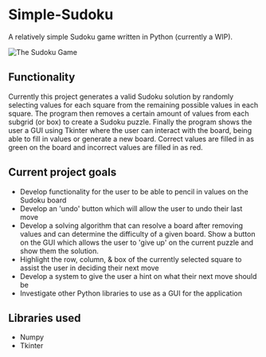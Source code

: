 # Simple-Sudoku
 A relatively simple Sudoku game written in Python (currently a WIP).

![The Sudoku Game](https://i.gyazo.com/125531b43c15601296996752f86c89d7.png)

## Functionality
Currently this project generates a valid Sudoku solution by randomly selecting values for each square from the remaining possible values in each square. The program then removes a certain amount of values from each subgrid (or box) to create a Sudoku puzzle. Finally the program shows the user a GUI using Tkinter where the user can interact with the board, being able to fill in values or generate a new board. Correct values are filled in as green on the board and incorrect values are filled in as red.

## Current project goals
- Develop functionality for the user to be able to pencil in values on the Sudoku board
- Develop an 'undo' button which will allow the user to undo their last move
- Develop a solving algorithm that can resolve a board after removing values and can determine the difficulty of a given board. Show a button on the GUI which allows the user to 'give up' on the current puzzle and show them the solution.
- Highlight the row, column, & box of the currently selected square to assist the user in deciding their next move
- Develop a system to give the user a hint on what their next move should be
- Investigate other Python libraries to use as a GUI for the application

## Libraries used
- Numpy
- Tkinter